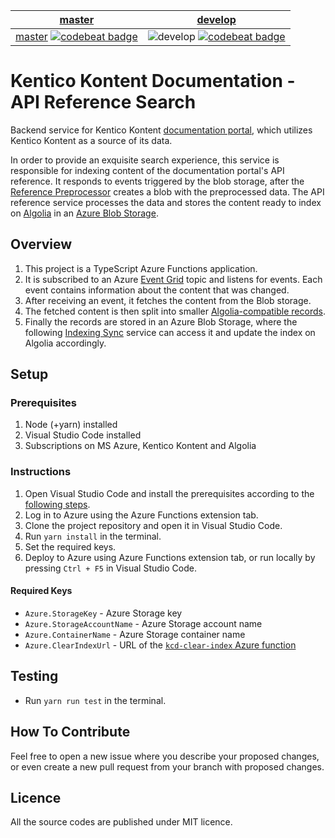 | [master](https://github.com/KenticoDocs/kontent-docs-api-reference-search/tree/master) | [develop](https://github.com/KenticoDocs/kontent-docs-api-reference-search/tree/develop) |
|:---:|:---:|
| [master](https://github.com/KenticoDocs/kontent-docs-api-reference-search/actions/workflows/master_kcd-api-reference-search-live-master.yml/badge.svg) [![codebeat badge](https://codebeat.co/badges/10749854-dec7-4bbd-9b70-51aee4cabb1f)](https://codebeat.co/projects/github-com-kenticodocs-kontent-docs-api-reference-search-master) |![develop](https://github.com/KenticoDocs/kontent-docs-api-reference-search/actions/workflows/develop_kcd-api-reference-search-live-dev.yml/badge.svg) [![codebeat badge](https://codebeat.co/badges/13b0fba4-56e9-431d-8a2a-ce5b472a88b8)](https://codebeat.co/projects/github-com-kenticodocs-kontent-docs-api-reference-search-develop) |


# Kentico Kontent Documentation - API Reference Search
Backend service for Kentico Kontent [documentation portal](https://docs.kontent.ai/), which utilizes Kentico Kontent as a source of its data.

In order to provide an exquisite search experience, this service is responsible for indexing content of the documentation portal's API reference.
It responds to events triggered by the blob storage, after the [Reference Preprocessor](https://github.com/KenticoDocs/kontent-docs-reference-preprocessor) creates a blob with the preprocessed data. The API reference service processes the data and stores the content ready to index on [Algolia](https://www.algolia.com/) in an [Azure Blob Storage](https://azure.microsoft.com/en-us/services/storage/blobs/).

## Overview
1. This project is a TypeScript Azure Functions application.
2. It is subscribed to an Azure [Event Grid](https://azure.microsoft.com/en-us/services/event-grid/) topic and listens for events. Each event contains information about the content that was changed.
3. After receiving an event, it fetches the content from the Blob storage.
4. The fetched content is then split into smaller [Algolia-compatible records](https://www.algolia.com/doc/faq/basics/what-is-a-record/).
5. Finally the records are stored in an Azure Blob Storage, where the following [Indexing Sync](https://github.com/KenticoDocs/kontent-docs-index-sync) service can access it and update the index on Algolia accordingly.

## Setup

### Prerequisites
1. Node (+yarn) installed
2. Visual Studio Code installed
3. Subscriptions on MS Azure, Kentico Kontent and Algolia

### Instructions
1. Open Visual Studio Code and install the prerequisites according to the [following steps](https://code.visualstudio.com/tutorials/functions-extension/getting-started).
2. Log in to Azure using the Azure Functions extension tab.
3. Clone the project repository and open it in Visual Studio Code.
4. Run `yarn install` in the terminal.
5. Set the required keys.
6. Deploy to Azure using Azure Functions extension tab, or run locally by pressing `Ctrl + F5` in Visual Studio Code.

#### Required Keys
* `Azure.StorageKey` - Azure Storage key
* `Azure.StorageAccountName` - Azure Storage account name
* `Azure.ContainerName` - Azure Storage container name
* `Azure.ClearIndexUrl` - URL of the [`kcd-clear-index` Azure function](https://github.com/KenticoDocs/kontent-docs-index-sync)

## Testing
* Run `yarn run test` in the terminal.

## How To Contribute
Feel free to open a new issue where you describe your proposed changes, or even create a new pull request from your branch with proposed changes.

## Licence
All the source codes are published under MIT licence.
